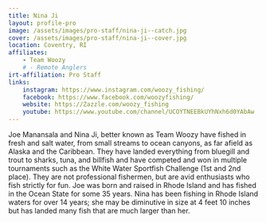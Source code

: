 ```yaml
---
title: Nina Ji
layout: profile-pro
image: /assets/images/pro-staff/nina-ji--catch.jpg
cover: /assets/images/pro-staff/nina-ji--cover.jpg
location: Coventry, RI
affiliates: 
    - Team Woozy
    # - Remote Anglers
irt-affiliation: Pro Staff
links:
    instagram: https://www.instagram.com/woozy_fishing/
    facebook: https://www.facebook.com/woozyfishing/
    website: https://Zazzle.com/woozy_fishing
    youtube: https://www.youtube.com/channel/UCOYTNEEBkUYhNxh6d0YAbAw
---
```


Joe Manansala and Nina Ji, better known as Team Woozy have fished in fresh and salt water, from small streams to ocean canyons, as far afield as Alaska and the Caribbean. They have landed everything from bluegill and trout to sharks, tuna, and billfish and have competed and won in multiple tournaments such as the White Water Sportfish Challenge (1st and 2nd place). They are not professional fishermen, but are avid enthusiasts who fish strictly for fun. Joe was born and raised in Rhode Island and has fished in the Ocean State for some 35 years. Nina has been fishing in Rhode Island waters for over 14 years; she may be diminutive in size at 4 feet 10 inches but has landed many fish that are much larger than her.